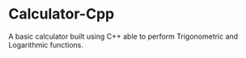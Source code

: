 # Calculator-Cpp
A basic calculator built using C++ able to perform Trigonometric and Logarithmic functions.
